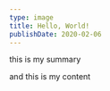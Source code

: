 ```yaml
---
type: image
title: Hello, World!
publishDate: 2020-02-06
---
```


this is my summary

<!--more-->

and this is my content
